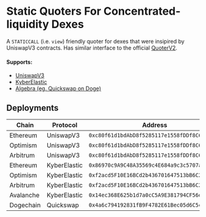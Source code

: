 # Static Quoters For Concentrated-liquidity Dexes

A `STATICCALL` (i.e. `view`) friendly quoter for dexes that were insipired by UniswapV3 contracts.
Has similar interface to the official [QuoterV2](https://docs.uniswap.org/protocol/reference/periphery/lens/QuoterV2).

#### Supports: 
 * [UniswapV3](https://docs.uniswap.org/protocol/reference/smart-contracts)
 * [KyberElastic](https://docs.kyberswap.com/overview/overview-kyberswap-elastic)
 * [Algebra (eg. Quickswap on Doge)](https://algebra.finance/)

## Deployments

| Chain     | Protocol     | Address                                      |
| --------  | ------------ | -------------------------------------------- |
| Ethereum  | UniswapV3    | `0xc80f61d1bdAbD8f5285117e1558fDDf8C64870FE` |
| Optimism  | UniswapV3    | `0xc80f61d1bdAbD8f5285117e1558fDDf8C64870FE` |
| Arbitrum  | UniswapV3    | `0xc80f61d1bdAbD8f5285117e1558fDDf8C64870FE` |
| Ethereum  | KyberElastic | `0x86970c9A9C48A35569c4E684a9c3c5707adf523A` |
| Optimism  | KyberElastic | `0xf2acd5F10E16BCd2b436701647513bB6C20cF62F` |
| Arbitrum  | KyberElastic | `0xf2acd5F10E16BCd2b436701647513bB6C20cF62F` |
| Avalanche | KyberElastic | `0x14ec368E625b1d7a0cC5A9E381794CF56d6224EA` |
| Dogechain | Quickswap    | `0x4a6c794192831fB9F4782E61Bec05d6C5cC9F3eA` |
